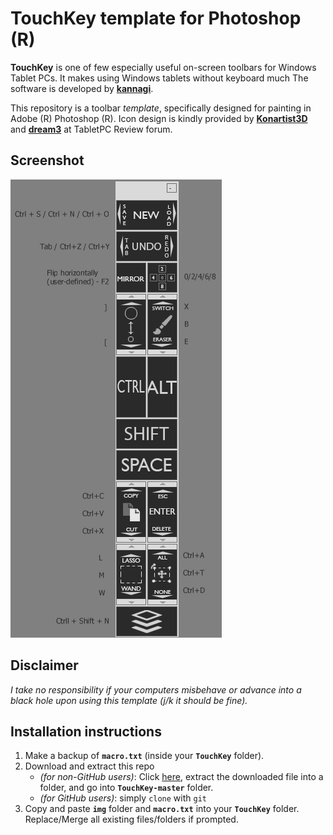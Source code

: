 # TouchKey template for Photoshop (R)

**TouchKey** is one of few especially useful on-screen toolbars for Windows Tablet PCs. It makes using Windows tablets without keyboard much The software is developed by [**kannagi**](http://kannagi.net/touchkey/).

This repository is a toolbar *template*, specifically designed for painting in Adobe (R) Photoshop (R). Icon design is kindly provided by [**Konartist3D**](http://forum.tabletpcreview.com/threads/artdock-for-the-samsung-series-7-slate.47958/) and [**dream3**](http://forum.tabletpcreview.com/threads/artdock-guide-compatibility-and-links.58400/page-6#post-413194) at TabletPC Review forum. 
## Screenshot
![Screenshot](preview.png)

## Disclaimer
*I take no responsibility if your computers misbehave or advance into a black hole upon using this template (j/k it should be fine).*

## Installation instructions
1. Make a backup of **`macro.txt`** (inside your **`TouchKey`** folder).
0. Download and extract this repo
	- *(for non-GitHub users)*: Click [here](https://github.com/hemiolan/TouchKey/archive/master.zip), extract the downloaded file into a folder, and go into **`TouchKey-master`** folder.
    - *(for GitHub users)*: simply `clone` with `git`
2. Copy and paste **`img`** folder and **`macro.txt`** into your **`TouchKey`** folder. Replace/Merge all existing files/folders if prompted.

